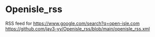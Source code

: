 # Openisle_rss
RSS feed for https://www.google.com/search?q=open-isle.com
https://github.com/jay3-yy/Openisle_rss/blob/main/openisle_rss.xml

